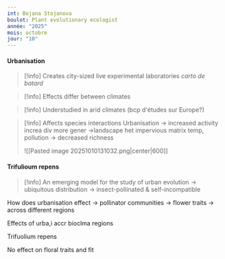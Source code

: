 ```yaml
---
int: Bojana Stojanova
boulot: Plant evolutionary ecologist
année: "2025"
mois: octobre
jour: "10"
---
```

#### Urbanisation

>[!info] Creates city-sized live experimental laboratories
>*carto de batard*

>[!info] Effects differ between climates

>[!info] Understudied in arid climates (bcp d'études sur Europe?)

>[!info] Affects species interactions
>Urbanisation
>→ increased activity
>increa div
>more gener
→landscape het
>impervious matrix
>temp, pollution
>→ decreased richness
>
>![[Pasted image 20251010131032.png|center|600]]


#### Trifulioum repens

>[!info] An emerging model for the study of urban evolution
>→ ubiquitous distribution
>→ insect-pollinated & self-incompatible



How does urbanisation effect
→ pollinator communities
→ flower traits
→ across different regions

Effects of urba,i accr bioclma regions

Trifuolium repens

No effect on floral traits and fit
